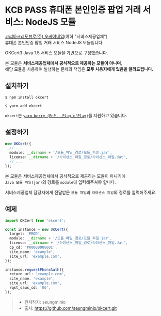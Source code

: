 # KCB PASS 휴대폰 본인인증 팝업 거래 서비스: NodeJS 모듈

[코리아크레딧뷰로(주) 오케이네임](https://www.ok-name.co.kr/)(이하 "서비스제공업체") <br />
휴대폰 본인인증 팝업 거래 서비스 NodeJS 모듈입니다.

OKCert3 Java 1.5 서비스 모듈을 기반으로 구성했습니다.

본 모듈은 **서비스제공업체에서 공식적으로 제공하는 모듈이 아니며**, <br />
해당 모듈을 사용하여 발생하는 문제의 책임은 **모두 사용자에게 있음을 알려드립니다.**

## 설치하기

```
$ npm install okcert
```

```
$ yarn add okcert
```

`okcert`는 [`yarn berry (PnP - Plug'n'Play)`](https://github.com/yarnpkg/berry)를 지원하고 있습니다.

## 설정하기

```ts
new OKCert({
  // ...
  module: __dirname + '/모듈_파일_경로/모듈_파일.jar',
  license: __dirname + '/라이센스_파일_경로/라이센스_파일.dat',
  // ...
});
```

본 모듈은 서비스제공업체에서 공식적으로 제공하는 모듈이 아니기에 <br />
`Java 모듈 파일(jar)`의 경로를 `module`에 입력해주셔야 합니다.

서비스제공업체 담당자에게 전달받은 `모듈 파일`과 `라이센스 파일`의 경로를 입력해주세요.

## 예제

```ts
import OKCert from 'okcert';

const instance = new OKCert({
  target: 'PROD',
  module: __dirname + '/모듈_파일_경로/모듈_파일.jar',
  license: __dirname + '/라이센스_파일_경로/라이센스_파일.dat',
  cp_cd: 'P00000000001',
  site_name: 'example',
  site_url: 'example.com',
});

instance.requestPhoneAuth({
  return_url: 'example.com',
  site_name: 'example',
  site_url: 'example.com',
  rqst_caus_cd: '00',
});
```

> - 원저작자: seungminio
> - 출처: https://github.com/seungminio/okcert.git

